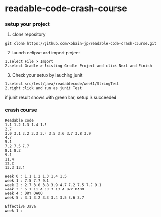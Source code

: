 # readable-code-crash-course

### setup your project

1. clone repository 

```
git clone https://github.com/kobain-jp/readable-code-crash-course.git
```

2. launch eclipse and import project

```
1.select File > Import 
2.select Gradle > Existing Gradle Project and click Next and Finish
```

3. Check your setup by lauching junit

```
1.select src/test/java/readablecode/week1/StringTest
2.right click and run as junit Test
```

if junit result shows with green bar, setup is succeeded

### crash course

```
Readable code 
1.1 1.2 1.3 1.4 1.5
2.7
3.0 3.1 3.2 3.3 3.4 3.5 3.6 3.7 3.8 3.9 
4.7 
5.1 
7.2 7.5 7.7 
8.1 8.2 
9.1 
11.4 
12.2 
13.3 13.4

Week 0 : 1.1 1.2 1.3 1.4 1.5
week 1 : 7.5 7.7 9.1
week 2 : 2.7 3.0 3.8 3.9 4.7 7.2 7.5 7.7 9.1 
week 3 : 5.1 11.4 13.3 13.4 DRY OAOO
week 4 : DRY OAOO
week 5 : 3.1 3.2 3.3 3.4 3.5 3.6 3.7 

Effective Java
week 1 : 
```

